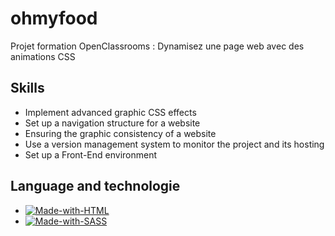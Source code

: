 # ohmyfood

Projet formation OpenClassrooms : Dynamisez une page web avec des animations CSS

## Skills

- Implement advanced graphic CSS effects
- Set up a navigation structure for a website
- Ensuring the graphic consistency of a website
- Use a version management system to monitor the project and its hosting
- Set up a Front-End environment


## Language and technologie

- [![Made-with-HTML](https://img.shields.io/badge/Made%20with-HTML-red)](https://developer.mozilla.org/fr/docs/Web/HTML)
- [![Made-with-SASS](https://img.shields.io/badge/Made%20with-SASS-pink)](https://sass-lang.com/guide)
